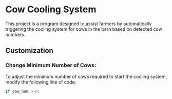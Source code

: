 # Cow Cooling System

This project is a program designed to assist farmers by automatically triggering the cooling system for cows in the barn based on detected cow numbers.

## Customization

### Change Minimum Number of Cows:
To adjust the minimum number of cows required to start the cooling system, modify the following line of code:
```python
if cow_num > 0:
